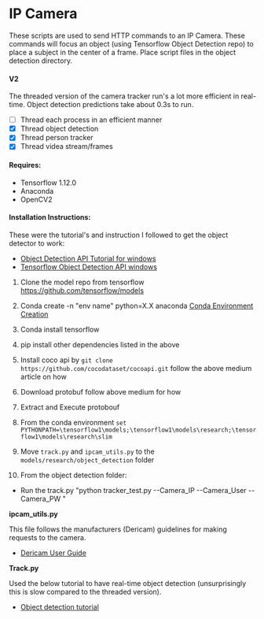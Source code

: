 # IP Camera

These scripts are used to send HTTP commands to an IP Camera. These commands will focus an object (using Tensorflow Object Detection repo) to place a subject in the center of a frame. Place script files in the object detection directory. 

#### V2 

The threaded version of the camera tracker run's a lot more efficient in real-time. Object detection predictions take about 0.3s to run. 

- [ ] Thread each process in an efficient manner
- [x] Thread object detection
- [x] Thread person tracker
- [x] Thread videa stream/frames

#### Requires:

- Tensorflow 1.12.0
- Anaconda
- OpenCV2

#### Installation Instructions:

These were the tutorial's and instruction I followed to get the object detector to work:

- [Object Detection API Tutorial for windows](https://github.com/EdjeElectronics/TensorFlow-Object-Detection-API-Tutorial-Train-Multiple-Objects-Windows-10)
- [Tensorflow Object Detection API windows](https://medium.com/@marklabinski/installing-tensorflow-object-detection-api-on-windows-10-7a4eb83e1e7b)

1. Clone the model repo from tensorflow https://github.com/tensorflow/models

2. Conda create -n "env name" python=X.X anaconda [Conda Environment Creation](https://uoa-eresearch.github.io/eresearch-cookbook/recipe/2014/11/20/conda/)

3. Conda install tensorflow
4. pip install other dependencies listed in the above
5. Install coco api by `git clone https://github.com/cocodataset/cocoapi.git` follow the above medium article on how
6. Download protobuf follow above medium for how
7. Extract and Execute protobouf
8. From the conda environment `set PYTHONPATH=\tensorflow1\models;\tensorflow1\models\research;\tensorflow1\models\research\slim`
9. Move `track.py` and `ipcam_utils.py` to the `models/research/object_detection` folder
10. From the object detection folder:
  - Run the track.py "python tracker_test.py --Camera_IP  --Camera_User  --Camera_PW "

**ipcam_utils.py**

This file follows the manufacturers (Dericam) guidelines for making requests to the camera.

- [Dericam User Guide](https://s3.amazonaws.com/fdt-files/FDT+IP+Camera+CGI+%26+RTSP+User+Guide+v1.0.2.pdf)

**Track.py**

Used the below tutorial to have real-time object detection (unsurprisingly this is slow compared to the threaded version).

- [Object detection tutorial](https://www.edureka.co/blog/tensorflow-object-detection-tutorial/)
